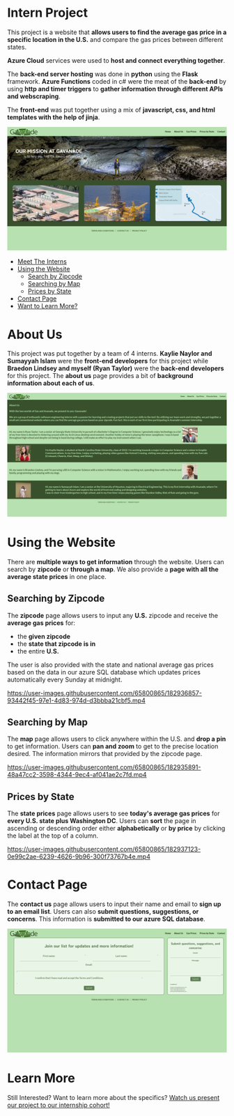 # Intern Project

This project is a website that **allows users to find the average gas price in a specific location in the U.S.** and compare the gas prices between different states.<br>

**Azure Cloud** services were used to **host and connect everything together**.<br>

The **back-end server hosting** was done in **python** using the **Flask** framework.
**Azure Functions** coded in c# were the meat of the **back-end** by using **http and timer triggers** to **gather information through different APIs and webscraping**.<br>

The **front-end** was put together using a mix of **javascript, css, and html templates with the help of jinja**.

<p align="center">
  <img src="./assets/homepage.png"/>
</p>

-   [Meet The Interns](#about-us)
-   [Using the Website](#using-the-website)
    -   [Search by Zipcode](#searching-by-zipcode)
    -   [Searching by Map](#searching-by-map)
    -   [Prices by State](#prices-by-state)
-   [Contact Page](#contact-page)
-   [Want to Learn More?](#learn-more)

# About Us

This project was put together by a team of 4 interns.
**Kaylie Naylor and Sumayyah Islam** were the **front-end developers** for this project while **Braedon Lindsey and myself (Ryan Taylor)** were the **back-end developers** for this project.
The **about us** page provides a bit of **background information about each of us**.

<p align="center">
  <img src="./assets/about-us.png"/>
</p>

# Using the Website

There are **multiple ways to get information** through the website.
Users can search by **zipcode** or **through a map**.
We also provide a **page with all the average state prices** in one place.

## Searching by Zipcode

The **zipcode** page allows users to input any **U.S.** zipcode and receive the **average gas prices** for:

-   the **given zipcode**
-   the **state that zipcode is in**
-   the entire **U.S.**

The user is also provided with the state and national average gas prices based on the data in our azure SQL database which updates prices automatically every Sunday at midnight.

https://user-images.githubusercontent.com/65800865/182936857-93442f45-97e1-4d83-974d-d3bbba21cbf5.mp4

## Searching by Map

The **map** page allows users to click anywhere within the U.S. and **drop a pin** to get information.
Users can **pan and zoom** to get to the precise location desired. The information mirrors that provided by the zipcode page.

https://user-images.githubusercontent.com/65800865/182935891-48a47cc2-3598-4344-9ec4-af041ae2c7fd.mp4

## Prices by State

The **state prices** page allows users to see **today's average gas prices** for **every U.S. state plus Washington DC**.
Users can **sort** the page in ascending or descending order either **alphabetically** or **by price** by clicking the label at the top of a column.

https://user-images.githubusercontent.com/65800865/182937123-0e99c2ae-6239-4626-9b96-300f73767b4e.mp4

# Contact Page

The **contact us** page allows users to input their name and email to **sign up to an email list**.
Users can also **submit questions, suggestions, or concerns**.
This information is **submitted to our azure SQL database**.

<p align="center">
  <img src="./assets/contact.png"/>
</p>

# Learn More

Still Interested? Want to learn more about the specifics? [Watch us present our project to our internship cohort!](https://youtu.be/7AOjZtoHZ2M)
